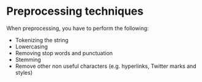 # Preprocessing techniques

When preprocessing, you have to perform the following:
- Tokenizing the string
- Lowercasing
- Removing stop words and punctuation
- Stemming
- Remove other non useful characters (e.g. hyperlinks, Twitter marks and styles)